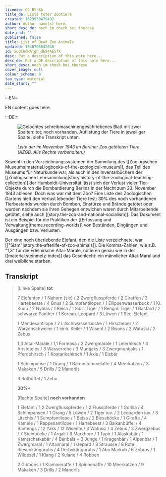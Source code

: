 ```yaml
---
license: CC BY-SA
title_de: Liste toter Zootiere
created: 1623930479492
author: Author name(s) here.
short_desc_de: noch im check bei therese
date_end: ""
published: false
title: List of Dead Zoo Animals
updated: 1640706842648
id: 5uQChdHATgh_dE94AE5fX
desc: Put a description of this note here...
desc_de: Put a DE description of this note here...
short_desc: noch im check bei therese
cover_image: null
colour_scheme: 0
tao_type: material
date_start: ""
---
```


:::EN:::

EN content goes here

:::DE:::

<figure>

![Gelochtes schreibmaschinengeschriebenes Blatt mit zwei Spalten: tot; noch vorhanden. Auflistung der Tiere in jeweiliger Spalte, siehe Transkript unten.](/images/cmw/Liste_tote_Tiere_1943.jpg)

<figcaption>

_Liste der im November 1943 im Berliner Zoo getöteten Tiere. (AZGB. Alle Rechte vorbehalten.)_

</figcaption>

</figure>

Sowohl in den Verzeichnungssystemen der Sammlung des [[Zoologischen Museums|material.logbooks-of-the-zoological-museum]], das Teil des Museums für Naturkunde war, als auch in den Inventarbüchern der [[Zoologischen Lehrsammlung|story.history-of-the-zoological-teaching-collection]] der Humboldt-Universität lässt sich der Verlust vieler Tier-Objekte durch die Bombardierung Berlins in der Nacht zum 23. November 1943 ablesen. Doch was war mit dem Zoo? Eine Liste des Zoologischen Gartens hielt den Verlust lebender Tiere fest: 30% des noch vorhandenen Tierbestands wurden durch Bomben, Einstürze und Brände getötet oder wurden nachdem sie ihren Gehegen entwichen waren durch Mitarbeitende getötet, siehe auch [[story.the-zoo-and-national-socialism]]. Das Dokument ist ein Beispiel für die Praktiken der [[Erfassung und Verwaltung|theme.recording-worlds]] von Beständen, Eingängen und Ausgängen bzw. Verlusten.

Der eine noch überlebende Elefant, den die Liste verzeichnete, war [["Siam"|story.the-afterlife-of-zoo-animals]]. Die Komma-Zahlen, wie z.B. "1,3" für die Edelhirsche Altai-Marale, notieren genau wie in der [[material.steinmetz-index]] das Geschlecht: ein männlicher Altai-Maral und drei weibliche starben.

## Transkript

>[Linke Spalte] **tot**
>
>7 Elefanten / 1 Nahorn (sic) / 2 Zwergflusspferde / 2 Giraffen / 3 Hartebeeste / 4 Gnus / 2 Sumpfantilopen / 1 Ellipsenwasserbock / 1 Kl. Kudu / 2 Nyalas / 1 Beisa / 1 Sibir. Tiger / 1 Bengal. Tiger / 1 Bastard / 2 schwarze Panther / 1 Korean. Leopard / 3 Löwen / 1 See-Elefant
>
>1 Mendesantilope / 2 Litschiwasserböcke / 1 Hirscheber / 2 Warzenschweine / 1 einh. Keiler / 1 Wisent / 2 Bisons / 2 Watussi / 2 Zebus
>
>1,3 Altai-Marale / 1,1 Formosa / 2 Zwergmarale / 1 Leierhirsch / 4 Aristoteles / 3 Wasserrehe / 3 Muntjaks / 3 Zwergmuntjaks / 1 Pferdehirsch / 1 Kostarikahirsch / 1 Axis / 1 Eisbär
>
>1 Schimpanse / 1 Orang / 1 Bärenstummelaffe / 4 Meerkatzen / 3 Makaken / 5 Drills / 2 Mandrils
>
>3 Rotbüffel / 1 Zebu
>
>**30%+**
>
>[Rechte Spalte] **noch vorhanden**
>
>1 Elefant / 1,2 Zwergflusspferde / 1,2 Flusspferde / 1 Gorilla / 4 Schimpansen / 1 Orang / 5 Löwen / 2 Tiger iuv. / 2 Leoparden iuv. / 3 Litschis / 1 Sumpfantilope / 1 Beisa / 2 Blessböcke / 1 Giraffe / 4 Kamele / 1 Rappenantilope / 1 Hartebeest / 3 Balkanbüffel / 4 Bantengs / 12 Yaks / 12 Wisente / 3 Watussi / 4 Zebus / 3 Zwergzebus / 7 Steinböcke / 1 Argali / 6 Markhore / 1 Tapir / 1 Alaskabär / 1 Kamtschatkabär / 4 Baribals + 3 Junge / 1 Kragenbär / 1 Alpenbär / 1 Zwergmaral / 1 Altaimaral / 1 Gepard / 3 Strausse / 8 Rote Riesenkänguruhs / 4 Derbykänguruhs / 1 Abu Markub / 6 Zebras / 1 Wildesel / 1 Kiang / 2 Kulane / 4 Robben
>
>2 Gibbons / 1 Klammeraffe / 1 Spinnenaffe / 10 Meerkatzen / 9 Makaken / 3 Drills / 2 Mandrils
